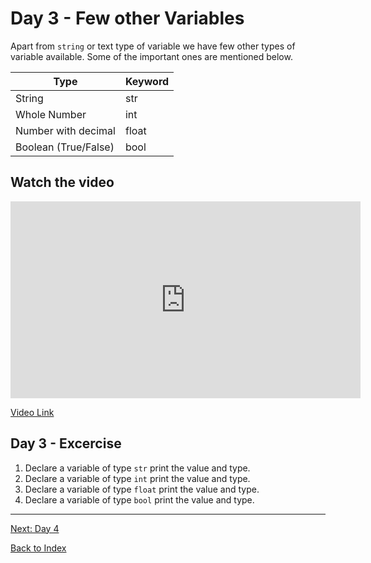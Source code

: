 # Day 3 - Few other Variables

Apart from `string` or text type of variable we have few other types of variable available. Some of the important ones are mentioned below.

|Type|Keyword|
|------|------|
|String|str|
|Whole Number|int|
|Number with decimal|float|
|Boolean (True/False)|bool|

## Watch the video

<iframe width="560" height="315" src="https://www.youtube.com/embed/IPWNOTcagzA" frameborder="0" allow="accelerometer; autoplay; encrypted-media; gyroscope; picture-in-picture" allowfullscreen></iframe>

[Video Link](https://www.youtube.com/watch?v=IPWNOTcagzA)

<!--
$\alpha, \Alpha, \beta, \Beta, \gamma, \Gamma, \pi, \Pi, \phi, \varphi, \mu, \Phi$
-->
## Day 3 - Excercise

1. Declare a variable of type `str` print the value and type.
2. Declare a variable of type `int` print the value and type.
3. Declare a variable of type `float` print the value and type.
4. Declare a variable of type `bool` print the value and type.

---
[Next: Day 4](04-day04.md)

[Back to Index](index.md)
